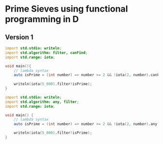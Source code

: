 # Prime Sieves using functional programming in D

## Version 1

```d
import std.stdio: writeln;
import std.algorithm: filter, canFind;
import std.range: iota;

void main(){
    // lambda syntax
	auto isPrime = (int number) => number >= 2 && !iota(2, number).canFind!(x => (number % x) == 0);
	
    writeln(iota(5_000).filter!isPrime);
}
```

```d
import std.stdio: writeln;
import std.algorithm: any, filter;
import std.range: iota;

void main() {
    // lambda syntax
    auto isPrime = (int number) => number >= 2 && !iota(2, number).any!(x => (number % x) == 0);

    writeln(iota(5_000).filter!isPrime);
}
```

```d

```


